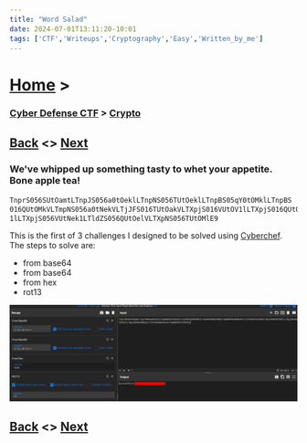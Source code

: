 ```yaml
---
title: "Word Salad"
date: 2024-07-01T13:11:20-10:01
tags: ['CTF','Writeups','Cryptography','Easy','Written_by_me']
---
```



# [Home](https://jjolley91.github.io/blog/) >

###  [Cyber Defense CTF](https://jjolley91.github.io/blog/level_effect_cyber_defense_ctf_2024/) >  [Crypto](https://jjolley91.github.io/blog/level_effect_cyber_defense_ctf_2024/Crypto/)

## [Back](https://jjolley91.github.io/blog/level_effect_cyber_defense_ctf_2024/Crypto/base_level)  <> [Next](https://jjolley91.github.io/blog/level_effect_cyber_defense_ctf_2024/Crypto/pasta_filiformis)

### We've whipped up something tasty to whet your appetite. Bone apple tea!

```
TnprS056SUtOamtLTnpJS056a0tOeklLTnpNS056TUtOeklLTnpBS05qY0tOMklLTnpBS
016QUtOMkVLTmpNS056a0tNekVLTjJFS016TUtOakVLTXpjS016VUtOV1lLTXpjS016QUtOV
1lLTXpjS056VUtNek1LTldZS056QUtOelVLTXpNS056TUtOMlE9
```


This is the first of 3 challenges I designed to be solved using [Cyberchef](https://cyberchef.org/). The steps to solve are:

* from base64
* from base64
* from hex
* rot13

![word_salad](https://github.com/jjolley91/blog/blob/main/static/le_ctf_24/word_salad.png?raw=true)


## [Back](https://jjolley91.github.io/blog/level_effect_cyber_defense_ctf_2024/Crypto/base_level)  <> [Next](https://jjolley91.github.io/blog/level_effect_cyber_defense_ctf_2024/Crypto/pasta_filiformis)